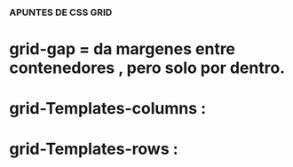 ### APUNTES DE CSS GRID

# grid-gap = da margenes entre contenedores , pero solo por dentro.
# grid-Templates-columns :
# grid-Templates-rows :
